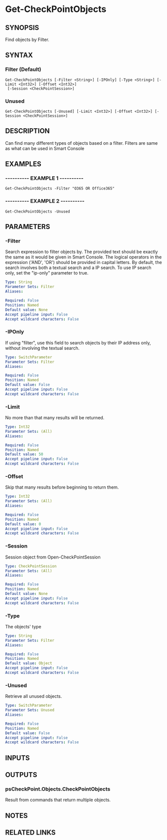 # Get-CheckPointObjects

## SYNOPSIS
Find objects by Filter.

## SYNTAX

### Filter (Default)
```
Get-CheckPointObjects [-Filter <String>] [-IPOnly] [-Type <String>] [-Limit <Int32>] [-Offset <Int32>]
 [-Session <CheckPointSession>]
```

### Unused
```
Get-CheckPointObjects [-Unused] [-Limit <Int32>] [-Offset <Int32>] [-Session <CheckPointSession>]
```

## DESCRIPTION
Can find many different types of objects based on a filter.
Filters are same as what can be used in Smart Console

## EXAMPLES

### ----------  EXAMPLE 1  ----------
```
Get-CheckPointObjects -Filter "O365 OR Office365"
```

### ----------  EXAMPLE 2  ----------
```
Get-CheckPointObjects -Unused
```

## PARAMETERS

### -Filter
Search expression to filter objects by.
The provided text should be exactly the same as it would be given in Smart Console.
The logical operators in the expression ('AND', 'OR') should be provided in capital letters.
By default, the search involves both a textual search and a IP search.
To use IP search only, set the "ip-only" parameter to true.

```yaml
Type: String
Parameter Sets: Filter
Aliases: 

Required: False
Position: Named
Default value: None
Accept pipeline input: False
Accept wildcard characters: False
```

### -IPOnly
If using "filter", use this field to search objects by their IP address only, without involving the textual search.

```yaml
Type: SwitchParameter
Parameter Sets: Filter
Aliases: 

Required: False
Position: Named
Default value: False
Accept pipeline input: False
Accept wildcard characters: False
```

### -Limit
No more than that many results will be returned.

```yaml
Type: Int32
Parameter Sets: (All)
Aliases: 

Required: False
Position: Named
Default value: 50
Accept pipeline input: False
Accept wildcard characters: False
```

### -Offset
Skip that many results before beginning to return them.

```yaml
Type: Int32
Parameter Sets: (All)
Aliases: 

Required: False
Position: Named
Default value: 0
Accept pipeline input: False
Accept wildcard characters: False
```

### -Session
Session object from Open-CheckPointSession

```yaml
Type: CheckPointSession
Parameter Sets: (All)
Aliases: 

Required: False
Position: Named
Default value: None
Accept pipeline input: False
Accept wildcard characters: False
```

### -Type
The objects' type

```yaml
Type: String
Parameter Sets: Filter
Aliases: 

Required: False
Position: Named
Default value: Object
Accept pipeline input: False
Accept wildcard characters: False
```

### -Unused
Retrieve all unused objects.

```yaml
Type: SwitchParameter
Parameter Sets: Unused
Aliases: 

Required: False
Position: Named
Default value: False
Accept pipeline input: False
Accept wildcard characters: False
```

## INPUTS

## OUTPUTS

### psCheckPoint.Objects.CheckPointObjects
Result from commands that return multiple objects.

## NOTES

## RELATED LINKS

